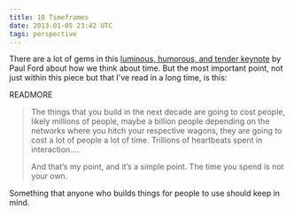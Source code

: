 ```yaml
---
title: 10 Timeframes
date: 2013-01-05 23:42 UTC
tags: perspective
---
```


There are a lot of gems in this [luminous, humorous, and tender keynote](http://contentsmagazine.com/articles/10-timeframes/) by Paul Ford about how we think about time. But the most important point, not just within this piece but that I've read in a long time, is this:

READMORE

> The things that you build in the next decade are going to cost people, likely millions of people, maybe a billion people depending on the networks where you hitch your respective wagons, they are going to cost a lot of people a lot of time. Trillions of heartbeats spent in interaction....
>
> And that’s my point, and it’s a simple point. The time you spend is not your own.

Something that anyone who builds things for people to use should keep in mind.
